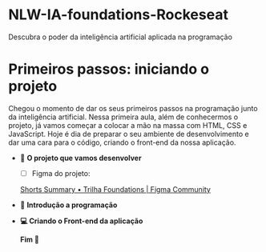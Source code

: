 # NLW-IA-foundations-Rockeseat
Descubra o poder da inteligência artificial aplicada na programação
# Primeiros passos: iniciando o projeto

Chegou o momento de dar os seus primeiros passos na programação junto da inteligência artificial. Nessa primeira aula, além de conhecermos o projeto, já vamos começar a colocar a mão na massa com HTML, CSS e JavaScript. Hoje é dia de preparar o seu ambiente de desenvolvimento e dar uma cara para o código, criando o front-end da nossa aplicação.

 



- 🚀 **O projeto que vamos desenvolver**
    - [ ]  Figma do projeto:
    
    [Shorts Summary • Trilha Foundations | Figma Community](https://www.figma.com/community/file/1282823495335498952/Shorts-Summary-•-Trilha-Foundations)
    
            
        
- 🔭 **Introdução a programação**

- **💻 Criando o Front-end da aplicação**
   
    
    **Fim 🏁**
    





    
    </aside>
